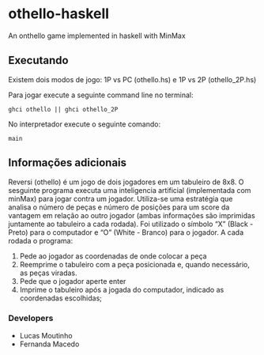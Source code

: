 # othello-haskell
An onthello game implemented in haskell with MinMax

## Executando
Existem dois modos de jogo: 1P vs PC (othello.hs) e 1P vs 2P (othello_2P.hs)

Para jogar execute a seguinte command line no terminal:
```
ghci othello || ghci othello_2P
```

No interpretador execute o seguinte comando:
```
main
```

## Informações adicionais

Reversi (othello) é um jogo de dois jogadores em um tabuleiro de 8x8. O sesguinte programa executa uma inteligencia artificial (implementada com minMax) para jogar contra um jogador. Utiliza-se uma estratégia que analisa o número de peças e número de posições para um score da vantagem em relação ao outro jogador (ambas informações são imprimidas juntamente ao tabuleiro a cada rodada). Foi utilizado o símbolo “X” (Black - Preto) para o computador e “O” (White - Branco) para o jogador.
A cada rodada o programa:
1. Pede ao jogador as coordenadas de onde colocar a peça
2. Reemprime o tabuleiro com a peça posicionada e, quando necessário, as peças viradas.
3. Pede que o jogador aperte enter
4. Imprime o tabuleiro após a jogada do computador, indicado as coordenadas escolhidas;

### Developers
- Lucas Moutinho
- Fernanda Macedo